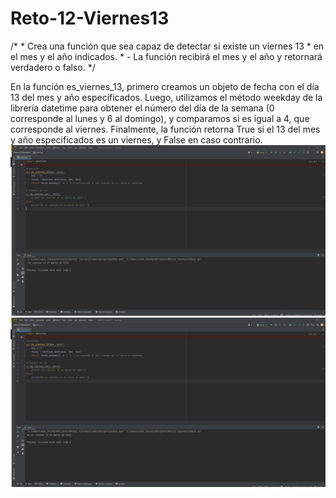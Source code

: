# Reto-12-Viernes13
/*  * Crea una función que sea capaz de detectar si existe un viernes 13  * en el mes y el año indicados.  * - La función recibirá el mes y el año y retornará verdadero o falso.  */

En la función es_viernes_13, primero creamos un objeto de fecha con el día 13 del mes y año especificados. Luego, utilizamos el método weekday de la librería datetime para obtener el número del día de la semana (0 corresponde al lunes y 6 al domingo), y comparamos si es igual a 4, que corresponde al viernes. Finalmente, la función retorna True si el 13 del mes y año especificados es un viernes, y False en caso contrario.
![This is an image](https://github.com/aplprogramacion/Reto-12-Viernes13/blob/master/Captura%20de%20pantalla%20(41).png)
![This is an image](https://github.com/aplprogramacion/Reto-12-Viernes13/blob/master/Captura%20de%20pantalla%20(43).png)
